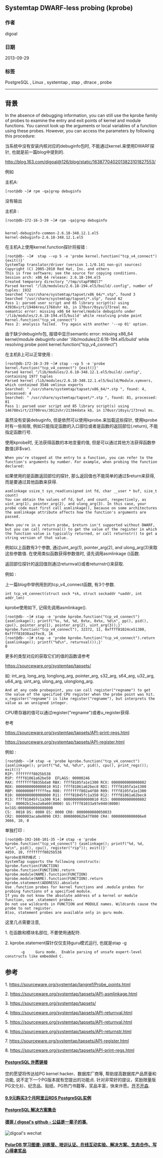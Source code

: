 ## Systemtap DWARF-less probing (kprobe)   
                                                                                           
### 作者                                                                                           
digoal                                                                                           
                                                                                           
### 日期                                                                                           
2013-09-29                                                                                        
                                                                                           
### 标签                                                                                           
PostgreSQL , Linux , systemtap , stap , dtrace , probe                                   
                                                                                           
----                                                                                           
                                                                                           
## 背景                                    
In the absence of debugging information, you can still use the kprobe family of probes to examine the entry and exit points of kernel and module functions. You cannot look up the arguments or local variables of a function using these probes. However, you can access the parameters by following this procedure:  
  
当系统中没有安装内核对应的debuginfo包时, 不能通过kernel.来使用DWARF探针, 也就是前一篇blog中提到的.  
  
http://blog.163.com/digoal@126/blog/static/1638770402013823101827553/  
  
例如   
  
主机A:  
  
```  
[root@db ~]# rpm -qa|grep debuginfo  
```  
  
没有输出  
  
  
主机B :   
  
```  
[root@db-172-16-3-39 ~]# rpm -qa|grep debuginfo  
  
  
kernel-debuginfo-common-2.6.18-348.12.1.el5  
kernel-debuginfo-2.6.18-348.12.1.el5  
```  
  
在主机A上使用kernel.function探针将报错 :   
  
```  
[root@db- ~]#  stap --vp 5 -e 'probe kernel.function("tcp_v4_connect") {exit()}'  
SystemTap translator/driver (version 1.1/0.141 non-git sources)  
Copyright (C) 2005-2010 Red Hat, Inc. and others  
This is free software; see the source for copying conditions.  
Session arch: x86_64 release: 2.6.18-194.el5  
Created temporary directory "/tmp/stapF9BQl7"  
Parsed kernel "/lib/modules/2.6.18-194.el5/build/.config", number of tuples: 1932  
Searched "/usr/share/systemtap/tapset/x86_64/*.stp", found 3  
Searched "/usr/share/systemtap/tapset/*.stp", found 62  
Pass 1: parsed user script and 65 library script(s) using 43936virt/19484res/1768shr kb, in 170usr/0sys/173real ms.  
semantic error: missing x86_64 kernel/module debuginfo under '/lib/modules/2.6.18-194.el5/build' while resolving probe point kernel.function("tcp_v4_connect")  
Pass 2: analysis failed.  Try again with another '--vp 01' option.  
```  
  
由于缺少debuginfo包, 报错中显示semantic error: missing x86_64 kernel/module debuginfo under '/lib/modules/2.6.18-194.el5/build' while resolving probe point kernel.function("tcp_v4_connect")  
  
  
在主机B上可以正常使用 :   
  
```  
[root@db-172-16-3-39 ~]# stap --vp 5 -e 'probe kernel.function("tcp_v4_connect") {exit()}'  
Parsed kernel "/lib/modules/2.6.18-348.12.1.el5/build/.config", containing 1977 tuples  
Parsed kernel /lib/modules/2.6.18-348.12.1.el5/build/Module.symvers, which contained 3546 vmlinux exports  
Searched: " /usr/share/systemtap/tapset/x86_64/*.stp ", found: 4, processed: 4  
Searched: " /usr/share/systemtap/tapset/*.stp ", found: 81, processed: 81  
Pass 1: parsed user script and 85 library script(s) using 146788virt/23700res/3012shr/21384data kb, in 170usr/10sys/173real ms.  
```  
  
虽然没有安装debuginfo, 但是依然可以使用kprobe.来加载这些探针, 使用kprobe时有一些局限, 例如只能指定函数的入口部位或者是函数的返回部位(.return), 不能指定函数行号.  
  
使用kprobe时, 无法获得函数的本地变量的值, 但是可以通过其他方法获得函数参数值(非$var).  
  
```  
When you're stopped at the entry to a function, you can refer to the function's arguments by number. For example, when probing the function declared:  
```  
  
如果使用的是函数返回部位的探针, 那么返回值也不能简单的通过$return来获得, 而是要通过其他函数来获得.  
  
```  
asmlinkage ssize_t sys_read(unsigned int fd, char __user * buf, size_t  
count)  
You can obtain the values of fd, buf, and count, respectively, as uint_arg(1), pointer_arg(2), and ulong_arg(3). In this case, your probe code must first call asmlinkage(), because on some architectures the asmlinkage attribute affects how the function's arguments are passed.  
  
When you're in a return probe, $return isn't supported without DWARF, but you can call returnval() to get the value of the register in which the function value is typically returned, or call returnstr() to get a string version of that value.  
```  
  
例如以上函数有3个参数, 通过uint_arg(1), pointer_arg(2), and ulong_arg(3)来取这些参数值. 在使用类似函数获得参数值时, 请先调用asmlinkage ()函数.  
  
返回部位探针的返回值则通过returnval()或者returnstr()来获取.  
  
例如 :   
  
上一篇blog中举例用到的tcp_v4_connect函数, 有3个参数.  
  
```  
int tcp_v4_connect(struct sock *sk, struct sockaddr *uaddr, int addr_len)  
```  
  
kprobe使用如下, 记得先调用asmlinkage().  
  
```  
[root@db- ~]# stap -e 'probe kprobe.function("tcp_v4_connect") {asmlinkage(); printf("%s, %d, %d, 0x%x, 0x%x, %d\n", pp(), pid(), cpu(), pointer_arg(1), pointer_arg(2), uint_arg(3));}'  
kprobe.function("tcp_v4_connect"), 32372, 11, 0xffff81024ce51380, 0xffff81038aa2fec8, 16  
[root@db- ~]# stap -e 'probe kprobe.function("tcp_v4_connect").return {asmlinkage(); printf("%d\n", returnval());}'  
0  
```  
  
更多的类型对应的获取它们的值的函数请参考  
  
  
https://sourceware.org/systemtap/tapsets/  
  
如: int_arg, long_arg, longlong_arg, pointer_arg, s32_arg, s64_arg, u32_arg, u64_arg, uint_arg, ulong_arg, ulonglong_arg.  
  
```  
And at any code probepoint, you can call register("regname") to get the value of the specified CPU register when the probe point was hit. u_register("regname") is like register("regname"), but interprets the value as an unsigned integer.  
```  
  
CPU寄存器的值可以通过register("regname")或者u_register获得.  
  
参考  
  
https://sourceware.org/systemtap/tapsets/API-print-regs.html  
  
https://sourceware.org/systemtap/tapsets/API-register.html  
  
例如 :   
  
```  
[root@db- ~]# stap -e 'probe kprobe.function("tcp_v4_connect") {asmlinkage(); printf("%d, %d, %d\n", pid(), cpu(), print_regs()); exit()}'  
RIP: ffffffff8025b538  
RSP: ffff81061a62be50  EFLAGS: 00000246  
RAX: ffffffff8035bda0 RBX: ffff8105fa1e1300 RCX: 0000000000000802  
RDX: 0000000000000010 RSI: ffff81061a62bec8 RDI: ffff8105fa1e1300  
RBP: 00000000ffffffea R08: ffffffff802a4f80 R09: ffff8105fa1e1300  
R10: 0000000000000000 R11: ffff81045fc1a350 R12: ffff81061a62bec8  
R13: ffff81045fc1a300 R14: 0000000000000010 R15: 0000000000000802  
FS:  00002b12ea2a0a60(0000) GS:ffff81033a97e940(0000) knlGS:0000000000000000  
CS:  0010 DS: 0000 ES: 0000 CR0: 0000000080050033  
CR2: 0000003aca8e0090 CR3: 000000062b47f000 CR4: 00000000000006e0  
3666, 10, 0  
```  
  
单独打印 :   
  
```  
[root@db-192-168-101-35 ~]# stap -e 'probe kprobe.function("tcp_v4_connect") {asmlinkage(); printf("%d, %d, %x\n", pid(), cpu(), register("rip")); exit()}'  
4859, 10, ffffffff8025b538  
kprobe支持的格式 :   
SystemTap supports the following constructs:  
kprobe.function(FUNCTION)  
kprobe.function(FUNCTION).return  
kprobe.module(NAME).function(FUNCTION)  
kprobe.module(NAME).function(FUNCTION).return  
kprobe.statement(ADDRESS).absolute  
Use .function probes for kernel functions and .module probes for probing functions of a specified module.   
If you do not know the absolute address of a kernel or module function, use .statement probes.   
Do not use wildcards in FUNCTION and MODULE names. Wildcards cause the probe to not register.   
Also, statement probes are available only in guru mode.  
```  
  
这里几点需要注意,   
  
1\. 在函数和模块名部位, 不要使用通配符.  
  
2\. kprobe.statement探针仅仅支持guru模式运行, 也就是stap -g  
  
```  
       -g     Guru mode.  Enable parsing of unsafe expert-level constructs like embedded C.  
```  
  
## 参考  
1\. https://sourceware.org/systemtap/langref/Probe_points.html  
  
2\. https://sourceware.org/systemtap/tapsets/API-asmlinkage.html  
  
3\. https://sourceware.org/systemtap/tapsets/  
  
4\. https://sourceware.org/systemtap/tapsets/API-returnval.html  
  
5\. https://sourceware.org/systemtap/tapsets/API-returnval.html  
  
6\. https://sourceware.org/systemtap/tapsets/API-returnstr.html  
  
7\. https://sourceware.org/systemtap/tapsets/API-register.html  
  
8\. https://sourceware.org/systemtap/tapsets/API-print-regs.html  
    
  
  
  
  
  
  
  
  
  
  
  
  
  
  
  
  
  
  
  
  
  
  
  
  
  
  
  
  
  
  
  
  
  
  
  
  
  
  
  
  
  
  
  
  
  
  
  
  
  
  
  
  
  
  
  
  
  
  
  
  
  
  
  
  
  
  
  
  
  
  
  
  
  
#### [PostgreSQL 许愿链接](https://github.com/digoal/blog/issues/76 "269ac3d1c492e938c0191101c7238216")
您的愿望将传达给PG kernel hacker、数据库厂商等, 帮助提高数据库产品质量和功能, 说不定下一个PG版本就有您提出的功能点. 针对非常好的提议，奖励限量版PG文化衫、纪念品、贴纸、PG热门书籍等，奖品丰富，快来许愿。[开不开森](https://github.com/digoal/blog/issues/76 "269ac3d1c492e938c0191101c7238216").  
  
  
#### [9.9元购买3个月阿里云RDS PostgreSQL实例](https://www.aliyun.com/database/postgresqlactivity "57258f76c37864c6e6d23383d05714ea")
  
  
#### [PostgreSQL 解决方案集合](https://yq.aliyun.com/topic/118 "40cff096e9ed7122c512b35d8561d9c8")
  
  
#### [德哥 / digoal's github - 公益是一辈子的事.](https://github.com/digoal/blog/blob/master/README.md "22709685feb7cab07d30f30387f0a9ae")
  
  
![digoal's wechat](../pic/digoal_weixin.jpg "f7ad92eeba24523fd47a6e1a0e691b59")
  
  
#### [PolarDB 学习图谱: 训练营、培训认证、在线互动实验、解决方案、生态合作、写心得拿奖品](https://www.aliyun.com/database/openpolardb/activity "8642f60e04ed0c814bf9cb9677976bd4")
  

